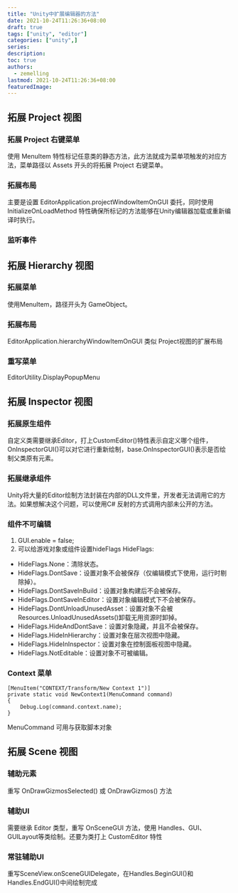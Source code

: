 ```yaml
---
title: "Unity中扩展编辑器的方法"
date: 2021-10-24T11:26:36+08:00
draft: true
tags: ["unity", "editor"]
categories: ["unity",]
series:
description:
toc: true
authors:
  - zemelling
lastmod: 2021-10-24T11:26:36+08:00
featuredImage:
---
```


## 拓展 Project 视图
  ### 拓展 Project 右键菜单
  使用 MenuItem 特性标记任意类的静态方法，此方法就成为菜单项触发的对应方法，菜单路径以 Assets 开头的将拓展 Project 右键菜单。
  ### 拓展布局
  主要是设置 EditorApplication.projectWindowItemOnGUI 委托，同时使用 InitializeOnLoadMethod 特性确保所标记的方法能够在Unity编辑器加载或重新编译时执行。
  ### 监听事件
## 拓展 Hierarchy 视图
  ### 拓展菜单
  使用MenuItem，路径开头为 GameObject。
  ### 拓展布局
  EditorApplication.hierarchyWindowItemOnGUI 类似 Project视图的扩展布局
  ### 重写菜单
  EditorUtility.DisplayPopupMenu
## 拓展 Inspector 视图
  ### 拓展原生组件
  自定义类需要继承Editor，打上CustomEditor()特性表示自定义哪个组件，OnInspectorGUI()可以对它进行重新绘制，base.OnInspectorGUI()表示是否绘制父类原有元素。
  ### 拓展继承组件
  Unity将大量的Editor绘制方法封装在内部的DLL文件里，开发者无法调用它的方法。如果想解决这个问题，可以使用C# 反射的方式调用内部未公开的方法。
  ### 组件不可编辑
  1. GUI.enable = false; 
  2. 可以给游戏对象或组件设置hideFlags
  HideFlags:
  * HideFlags.None：清除状态。
  * HideFlags.DontSave：设置对象不会被保存（仅编辑模式下使用，运行时剔除掉）。
  * HideFlags.DontSaveInBuild：设置对象构建后不会被保存。
  * HideFlags.DontSaveInEditor：设置对象编辑模式下不会被保存。
  * HideFlags.DontUnloadUnusedAsset：设置对象不会被Resources.UnloadUnusedAssets()卸载无用资源时卸掉。
  * HideFlags.HideAndDontSave：设置对象隐藏，并且不会被保存。
  * HideFlags.HideInHierarchy：设置对象在层次视图中隐藏。
  * HideFlags.HideInInspector：设置对象在控制面板视图中隐藏。
  * HideFlags.NotEditable：设置对象不可被编辑。
  ### Context 菜单

  ```
  [MenuItem("CONTEXT/Transform/New Context 1")]
  private static void NewContext1(MenuCommand command)
  {
      Debug.Log(command.context.name);
  }
  ```
  MenuCommand 可用与获取脚本对象
## 拓展 Scene 视图
  ### 辅助元素
  重写 OnDrawGizmosSelected() 或 OnDrawGizmos() 方法
  ### 辅助UI
  需要继承 Editor 类型，重写 OnSceneGUI 方法，使用 Handles、GUI、GUILayout等类绘制。还要为类打上 CustomEditor 特性
  ### 常驻辅助UI
  重写SceneView.onSceneGUIDelegate，在Handles.BeginGUI()和Handles.EndGUI()中间绘制完成
